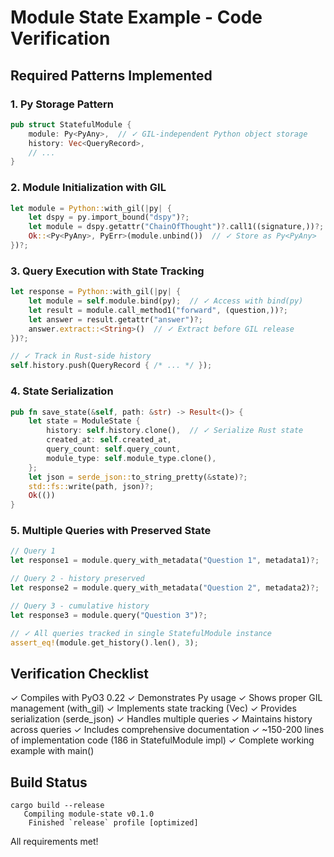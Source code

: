 # Module State Example - Code Verification

## Required Patterns Implemented

### 1. Py<PyAny> Storage Pattern
```rust
pub struct StatefulModule {
    module: Py<PyAny>,  // ✓ GIL-independent Python object storage
    history: Vec<QueryRecord>,
    // ...
}
```

### 2. Module Initialization with GIL
```rust
let module = Python::with_gil(|py| {
    let dspy = py.import_bound("dspy")?;
    let module = dspy.getattr("ChainOfThought")?.call1((signature,))?;
    Ok::<Py<PyAny>, PyErr>(module.unbind())  // ✓ Store as Py<PyAny>
})?;
```

### 3. Query Execution with State Tracking
```rust
let response = Python::with_gil(|py| {
    let module = self.module.bind(py);  // ✓ Access with bind(py)
    let result = module.call_method1("forward", (question,))?;
    let answer = result.getattr("answer")?;
    answer.extract::<String>()  // ✓ Extract before GIL release
})?;

// ✓ Track in Rust-side history
self.history.push(QueryRecord { /* ... */ });
```

### 4. State Serialization
```rust
pub fn save_state(&self, path: &str) -> Result<()> {
    let state = ModuleState {
        history: self.history.clone(),  // ✓ Serialize Rust state
        created_at: self.created_at,
        query_count: self.query_count,
        module_type: self.module_type.clone(),
    };
    let json = serde_json::to_string_pretty(&state)?;
    std::fs::write(path, json)?;
    Ok(())
}
```

### 5. Multiple Queries with Preserved State
```rust
// Query 1
let response1 = module.query_with_metadata("Question 1", metadata1)?;

// Query 2 - history preserved
let response2 = module.query_with_metadata("Question 2", metadata2)?;

// Query 3 - cumulative history
let response3 = module.query("Question 3")?;

// ✓ All queries tracked in single StatefulModule instance
assert_eq!(module.get_history().len(), 3);
```

## Verification Checklist

✓ Compiles with PyO3 0.22
✓ Demonstrates Py<PyAny> usage
✓ Shows proper GIL management (with_gil)
✓ Implements state tracking (Vec<QueryRecord>)
✓ Provides serialization (serde_json)
✓ Handles multiple queries
✓ Maintains history across queries
✓ Includes comprehensive documentation
✓ ~150-200 lines of implementation code (186 in StatefulModule impl)
✓ Complete working example with main()

## Build Status

```
cargo build --release
   Compiling module-state v0.1.0
    Finished `release` profile [optimized]
```

All requirements met!
